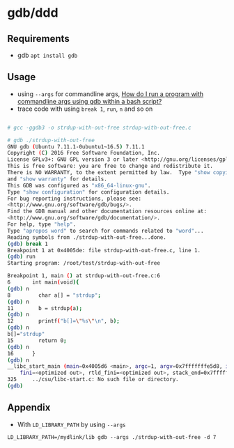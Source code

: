 # gdb/ddd

## Requirements

- gdb `apt install gdb`

## Usage

- using `--args` for commandline args, [How do I run a program with commandline args using gdb within a bash script?](https://stackoverflow.com/questions/6121094/how-do-i-run-a-program-with-commandline-args-using-gdb-within-a-bash-script)
- trace code with using `break 1`, `run`, `n` and so on

``` sh

# gcc -ggdb3 -o strdup-with-out-free strdup-with-out-free.c

# gdb ./strdup-with-out-free
GNU gdb (Ubuntu 7.11.1-0ubuntu1~16.5) 7.11.1
Copyright (C) 2016 Free Software Foundation, Inc.
License GPLv3+: GNU GPL version 3 or later <http://gnu.org/licenses/gpl.html>
This is free software: you are free to change and redistribute it.
There is NO WARRANTY, to the extent permitted by law.  Type "show copying"
and "show warranty" for details.
This GDB was configured as "x86_64-linux-gnu".
Type "show configuration" for configuration details.
For bug reporting instructions, please see:
<http://www.gnu.org/software/gdb/bugs/>.
Find the GDB manual and other documentation resources online at:
<http://www.gnu.org/software/gdb/documentation/>.
For help, type "help".
Type "apropos word" to search for commands related to "word"...
Reading symbols from ./strdup-with-out-free...done.
(gdb) break 1
Breakpoint 1 at 0x4005de: file strdup-with-out-free.c, line 1.
(gdb) run
Starting program: /root/test/strdup-with-out-free

Breakpoint 1, main () at strdup-with-out-free.c:6
6       int main(void){
(gdb) n
8         char a[] = "strdup";
(gdb) n
11        b = strdup(a);
(gdb) n
12        printf("b[]=\"%s\"\n", b);
(gdb) n
b[]="strdup"
15        return 0;
(gdb) n
16      }
(gdb) n
__libc_start_main (main=0x4005d6 <main>, argc=1, argv=0x7fffffffe5d8, init=<optimized out>,
    fini=<optimized out>, rtld_fini=<optimized out>, stack_end=0x7fffffffe5c8) at ../csu/libc-start.c:325
325     ../csu/libc-start.c: No such file or directory.
(gdb)

```

## Appendix

- With `LD_LIBRARY_PATH` by using `--args`

```
LD_LIBRARY_PATH=/mydlink/lib gdb --args ./strdup-with-out-free -d 7
```
